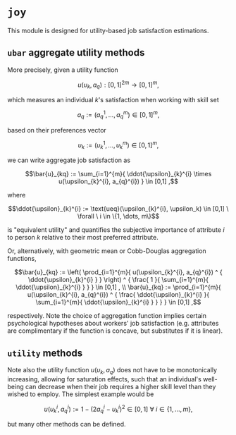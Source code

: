 # `joy`
This module is designed for utility-based job satisfaction estimations.

## `ubar` aggregate utility methods
More precisely, given a utility function
```math
u(\upsilon_k, a_q) : [0,1]^{2m} \rightarrow [0,1]^{m},
```
which measures an individual $k$'s satisfaction when working with skill set 
```math
a_q := (a_{q}^{1}, \dots, a_{q}^{m}) \in [0,1] ^ m,
```
based on their preferences vector
```math
\upsilon_k := (\upsilon_{k}^{1}, \dots, \upsilon_{k}^{m}) \in [0,1] ^ m,
```
we can write aggregate job satisfaction as
```math
\bar{u}_{kq} :=
\sum_{i=1}^{m}{
    \ddot{\upsilon}_{k}^{i} \times
    u(\upsilon_{k}^{i}, a_{q}^{i})
}
\in [0,1]
,
```
where
```math
\ddot{\upsilon}_{k}^{i} :=
\text{ueq}(\upsilon_{k}^{i}, \upsilon_k)
\in
[0,1]
\
\forall
\
i \in \{1, \dots, m\}
```
is "equivalent utility" and quantifies the subjective importance of attribute $i$ to person $k$ relative to their most preferred attribute.

Or, alternatively, with geometric mean or Cobb-Douglas aggregation functions,
```math
\bar{u}_{kq} :=
\left(
    \prod_{i=1}^{m}{
        u(\upsilon_{k}^{i}, a_{q}^{i}) ^ {
            \ddot{\upsilon}_{k}^{i}
        }
    }
\right) ^ {
    \frac{
        1
    }{
        \sum_{i=1}^{m}{
            \ddot{\upsilon}_{k}^{i}
        }
    }
}
\in [0,1]
,
\\
\bar{u}_{kq} :=
\prod_{i=1}^{m}{
    u(\upsilon_{k}^{i}, a_{q}^{i}) ^ {
        \frac{
            \ddot{\upsilon}_{k}^{i}
        }{
            \sum_{i=1}^{m}{
                \ddot{\upsilon}_{k}^{i}
            }
        }
    }
}
\in [0,1]
,
```
respectively. Note the choice of aggregation function implies certain psychological hypotheses about workers' job satisfaction (e.g. attributes are complimentary if the function is concave, but substitutes if it is linear). 

## `utility` methods
Note also the utility function $u(\upsilon_k, a_q)$ does not have to be monotonically increasing, allowing for saturation effects, such that an individual's well-being can decrease when their job requires a higher skill level than they wished to employ. The simplest example would be
```math
u(\upsilon_{k}^{i}, a_{q}^{i}) :=
1-(2a_{q}^{i}-\upsilon_{k}^{i})^{2}
\in
[0,1]
\
\forall
\
i \in \{1, \dots, m\},
```
but many other methods can be defined.